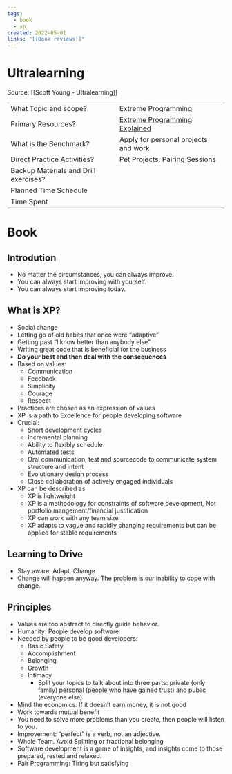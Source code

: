 ```yaml
---
tags:
  - book
  - xp
created: 2022-05-01
links: "[[Book reviews]]"
---
```

# Ultralearning

Source: [[Scott Young - Ultralearning]]

<table>
  <tr>
   <td>What Topic and scope?
   </td>
   <td>Extreme Programming
   </td>
  </tr>
  <tr>
   <td>Primary Resources?
   </td>
   <td><a href="https://www.amazon.de/Extreme-Programming-Explained-Embrace-Embracing/dp/0321278658/ref=sr_1_1?__mk_de_DE=%C3%85M%C3%85%C5%BD%C3%95%C3%91&keywords=extreme+programming+explained&qid=1653110265&sr=8-1">Extreme Programming Explained</a>
   </td>
  </tr>
  <tr>
   <td>What is the Benchmark?
   </td>
   <td>Apply for personal projects and work
   </td>
  </tr>
  <tr>
   <td>Direct Practice Activities?
   </td>
   <td>Pet Projects, Pairing Sessions
   </td>
  </tr>
  <tr>
   <td>Backup Materials and Drill exercises?
   </td>
   <td>
   </td>
  </tr>
  <tr>
   <td>Planned Time Schedule
   </td>
   <td>
   </td>
  </tr>
  <tr>
   <td>Time Spent
   </td>
   <td>
   </td>
  </tr>
</table>

# Book

## Introdution

- No matter the circumstances, you can always improve.
- You can always start improving with yourself.
- You can always start improving today.

## What is XP?

- Social change
- Letting go of old habits that once were “adaptive”
- Getting past “I know better than anybody else”
- Writing great code that is beneficial for the business
- **Do your best and then deal with the consequences**
- Based on values:
    - Communication
    - Feedback
    - Simplicity
    - Courage
    - Respect
- Practices are chosen as an expression of values
- XP is a path to Excellence for people developing software
- Crucial:
    - Short development cycles
    - Incremental planning
    - Ability to flexibly schedule
    - Automated tests
    - Oral communication, test and sourcecode to communicate system structure and intent
    - Evolutionary design process
    - Close collaboration of actively engaged individuals
- XP can be described as
    - XP is lightweight
    - XP is a methodology for constraints of software development, Not portfolio mangement/financial justification
    - XP can work with any team size
    - XP adapts to vague and rapidly changing requirements but can be applied for stable requirements

## Learning to Drive

- Stay aware. Adapt. Change
- Change will happen anyway. The problem is our inability to cope with change.

## Principles

- Values are too abstract to directly guide behavior.
- Humanity: People develop software
- Needed by people to be good developers:
    - Basic Safety
    - Accomplishment
    - Belonging
    - Growth
    - Intimacy
        - Split your topics to talk about into three parts: private (only family) personal (people who have gained trust) and public (everyone else)
- Mind the economics. If it doesn’t earn money, it is not good
- Work towards mutual benefit
- You need to solve more problems than you create, then people will listen to you.
- Improvement: “perfect” is a verb, not an adjective.
- Whole Team. Avoid Splitting or fractional belonging
- Software development is a game of insights, and insights come to those prepared, rested and relaxed.
- Pair Programming: Tiring but satisfying
